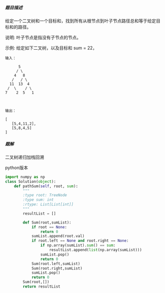 ##### 题目描述
给定一个二叉树和一个目标和，找到所有从根节点到叶子节点路径总和等于给定目标和的路径。

说明: 叶子节点是指没有子节点的节点。

示例:
给定如下二叉树，以及目标和 sum = 22，
```
输入：

      5
	 / \
	4   8
   /   / \
  11  13  4
 /  \    / \
7    2  5   1



输出：

[
   [5,4,11,2],
   [5,8,4,5]
]

```


##### 题解

二叉树递归加栈回溯



python版本

```python
import numpy as np
class Solution(object):
    def pathSum(self, root, sum):
        """
        :type root: TreeNode
        :type sum: int
        :rtype: List[List[int]]
        """
        resultList = [] 

        def Sum(root,sumList):
            if root == None:
                return 0
            sumList.append(root.val)
            if root.left == None and root.right == None:
                if np.array(sumList).sum() == sum:
                    resultList.append(list(np.array(sumList)))
                sumList.pop()
                return 0 
            Sum(root.left,sumList)
            Sum(root.right,sumList)
            sumList.pop()
            return 0
        Sum(root,[])
        return resultList
```



